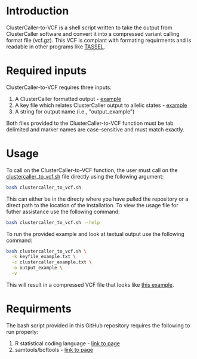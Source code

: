 # Introduction
ClusterCaller-to-VCF is a shell script written to take the output from ClusterCaller software and convert it into a compressed variant calling format file (vcf.gz). This VCF is compiant with formating requirments and is readable in other programs like [TASSEL](https://www.maizegenetics.net/tassel).

# Required inputs
ClusterCaller-to-VCF requires three inputs:
1. A ClusterCaller formatted output - [example](https://github.com/zjwinn/ClusterCaller-to-VCF/blob/main/clustercaller_example.txt)
2. A key file which relates ClusterCaller output to allelic states - [example](https://github.com/zjwinn/ClusterCaller-to-VCF/blob/main/keyfile_example.txt)
3. A string for output name (i.e., "output_example")

Both files provided to the ClusterCaller-to-VCF function must be tab delimited and marker names are case-sensitive and must match exactly. 

# Usage
To call on the ClusterCaller-to-VCF function, the user must call on the [clustercaller_to_vcf.sh](https://github.com/zjwinn/ClusterCaller-to-VCF/blob/main/clustercaller_to_vcf.sh) file directly using the following argument:
```bash
bash clustercaller_to_vcf.sh
```
This can either be in the directy where you have pulled the repository or a direct path to the location of the installation. To view the usage file for futher assistance use the following command:
```bash
bash clustercaller_to_vcf.sh --help
```
To run the provided example and look at textual output use the following command:
```bash
bash clustercaller_to_vcf.sh \
  -k keyfile_example.txt \
  -c clustercaller_example.txt \
  -o output_example \
  -v
```
This will result in a compressed VCF file that looks like [this example](https://github.com/zjwinn/ClusterCaller-to-VCF/blob/main/output_example.vcf.gz).

# Requirments
The bash script provided in this GitHub repository requires the following to run properly:
1. R statistical coding language - [link to page](https://www.r-project.org/)
2. samtools/bcftools - [link to page](https://samtools.github.io/bcftools/)
